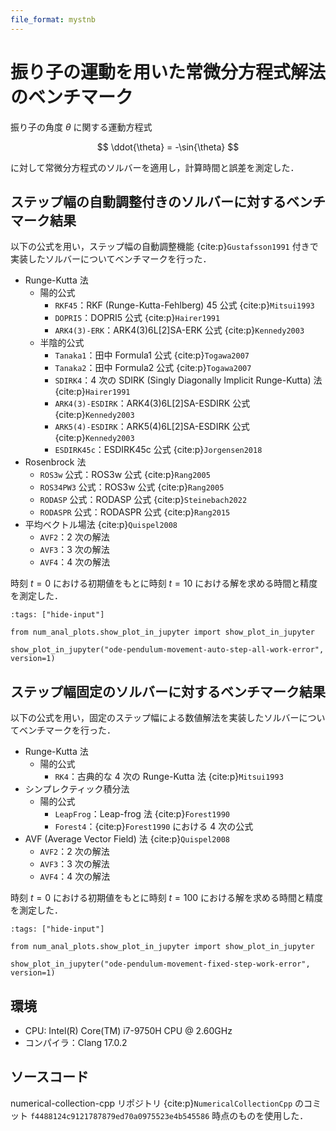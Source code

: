 ```yaml
---
file_format: mystnb
---
```


# 振り子の運動を用いた常微分方程式解法のベンチマーク

振り子の角度 $\theta$ に関する運動方程式

$$
\ddot{\theta} = -\sin{\theta}
$$

に対して常微分方程式のソルバーを適用し，計算時間と誤差を測定した．

## ステップ幅の自動調整付きのソルバーに対するベンチマーク結果

以下の公式を用い，ステップ幅の自動調整機能 {cite:p}`Gustafsson1991` 付きで実装したソルバーについてベンチマークを行った．

- Runge-Kutta 法
  - 陽的公式
    - `RKF45`：RKF (Runge-Kutta-Fehlberg) 45 公式 {cite:p}`Mitsui1993`
    - `DOPRI5`：DOPRI5 公式 {cite:p}`Hairer1991`
    - `ARK4(3)-ERK`：ARK4(3)6L[2]SA-ERK 公式 {cite:p}`Kennedy2003`
  - 半陰的公式
    - `Tanaka1`：田中 Formula1 公式 {cite:p}`Togawa2007`
    - `Tanaka2`：田中 Formula2 公式 {cite:p}`Togawa2007`
    - `SDIRK4`：4 次の SDIRK (Singly Diagonally Implicit Runge-Kutta) 法 {cite:p}`Hairer1991`
    - `ARK4(3)-ESDIRK`：ARK4(3)6L[2]SA-ESDIRK 公式 {cite:p}`Kennedy2003`
    - `ARK5(4)-ESDIRK`：ARK5(4)6L[2]SA-ESDIRK 公式 {cite:p}`Kennedy2003`
    - `ESDIRK45c`：ESDIRK45c 公式 {cite:p}`Jorgensen2018`
- Rosenbrock 法
  - `ROS3w` 公式：ROS3w 公式 {cite:p}`Rang2005`
  - `ROS34PW3` 公式：ROS3w 公式 {cite:p}`Rang2005`
  - `RODASP` 公式：RODASP 公式 {cite:p}`Steinebach2022`
  - `RODASPR` 公式：RODASPR 公式 {cite:p}`Rang2015`
- 平均ベクトル場法 {cite:p}`Quispel2008`
  - `AVF2`：2 次の解法
  - `AVF3`：3 次の解法
  - `AVF4`：4 次の解法

時刻 $t=0$ における初期値をもとに時刻 $t=10$ における解を求める時間と精度を測定した．

```{code-cell}
:tags: ["hide-input"]

from num_anal_plots.show_plot_in_jupyter import show_plot_in_jupyter

show_plot_in_jupyter("ode-pendulum-movement-auto-step-all-work-error", version=1)
```

## ステップ幅固定のソルバーに対するベンチマーク結果

以下の公式を用い，固定のステップ幅による数値解法を実装したソルバーについてベンチマークを行った．

- Runge-Kutta 法
  - 陽的公式
    - `RK4`：古典的な 4 次の Runge-Kutta 法 {cite:p}`Mitsui1993`
- シンプレクティック積分法
  - 陽的公式
    - `LeapFrog`：Leap-frog 法 {cite:p}`Forest1990`
    - `Forest4`：{cite:p}`Forest1990` における 4 次の公式
- AVF (Average Vector Field) 法 {cite:p}`Quispel2008`
  - `AVF2`：2 次の解法
  - `AVF3`：3 次の解法
  - `AVF4`：4 次の解法

時刻 $t=0$ における初期値をもとに時刻 $t=100$ における解を求める時間と精度を測定した．

```{code-cell}
:tags: ["hide-input"]

from num_anal_plots.show_plot_in_jupyter import show_plot_in_jupyter

show_plot_in_jupyter("ode-pendulum-movement-fixed-step-work-error", version=1)
```

## 環境

- CPU: Intel(R) Core(TM) i7-9750H CPU @ 2.60GHz
- コンパイラ：Clang 17.0.2

## ソースコード

numerical-collection-cpp リポジトリ {cite:p}`NumericalCollectionCpp`
のコミット `f4488124c9121787879ed70a0975523e4b545586` 時点のものを使用した．
